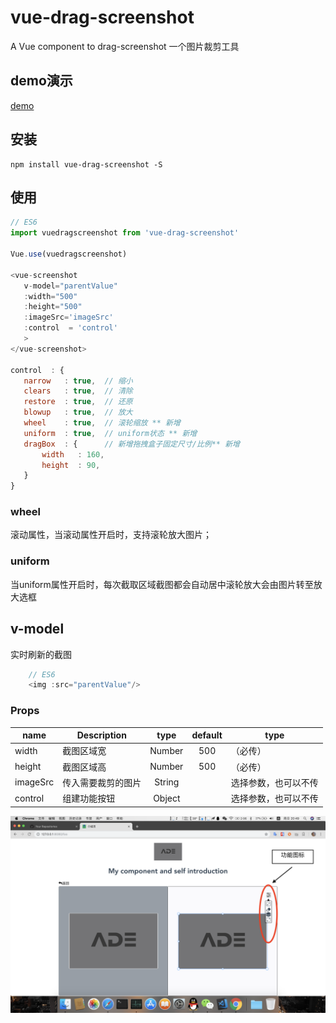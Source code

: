 # vue-drag-screenshot
 
A Vue component to drag-screenshot
一个图片裁剪工具
 ## demo演示
 [demo](https://wei-zhe.github.io/)
 
 ## 安装
 
 ```JS
 npm install vue-drag-screenshot -S
 ```
 
 ## 使用
 
 ```js
 // ES6
 import vuedragscreenshot from 'vue-drag-screenshot'
 
 Vue.use(vuedragscreenshot)

 <vue-screenshot 
    v-model="parentValue"
    :width="500"
    :height="500"
    :imageSrc='imageSrc'
    :control  = 'control'
    >
</vue-screenshot>

control  : {
    narrow   : true,  // 缩小
    clears   : true,  // 清除
    restore  : true,  // 还原
    blowup   : true,  // 放大
    wheel    : true,  // 滚轮缩放 ** 新增
    uniform  : true,  // uniform状态 ** 新增
    dragBox  : {      // 新增拖拽盒子固定尺寸/比例** 新增
        width   : 160,
        height  : 90,
    }
}
 ```
### wheel 
滚动属性，当滚动属性开启时，支持滚轮放大图片；
### uniform
当uniform属性开启时，每次截取区域截图都会自动居中滚轮放大会由图片转至放大选框

## v-model
实时刷新的截图

```js
    // ES6
    <img :src="parentValue"/>
 ```

### Props
 
 |   name   |  Description  |   type   | default | type |
 | -------- | ------------- | :------: | :-----: | ---- |
 | width    | 截图区域宽        | Number	| 500 |（必传）
 | height   | 截图区域高        | Number	| 500 |（必传）
 | imageSrc | 传入需要裁剪的图片 | String	 |     | 选择参数，也可以不传
 | control  | 组建功能按钮      | Object	|     | 选择参数，也可以不传
 
 ![dragScreenshot](./readmeimg/action.png)